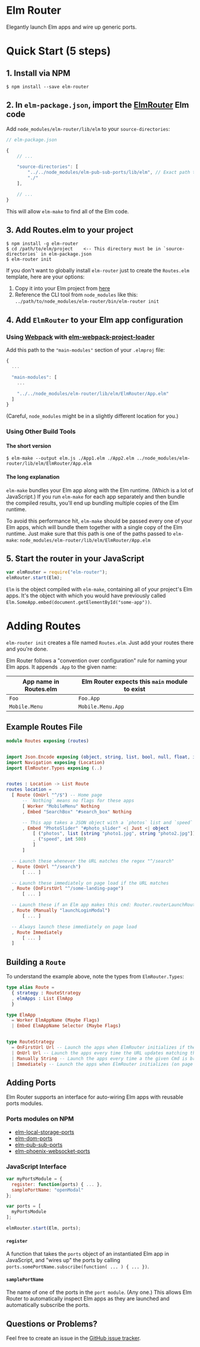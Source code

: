 # Elm Router

Elegantly launch Elm apps and wire up generic ports.

# Quick Start (5 steps)

## 1. Install via NPM

```
$ npm install --save elm-router
```

## 2. In `elm-package.json`, import the [ElmRouter](https://github.com/knledg/elm-router/tree/master/lib/elm/ElmRouter) Elm code

Add `node_modules/elm-router/lib/elm` to your `source-directories`:

```js
// elm-package.json

{
    // ...

    "source-directories": [
        "../../node_modules/elm-pub-sub-ports/lib/elm", // Exact path to node_modules may be different for you
        "./"
    ],

    // ...
}
```

This will allow `elm-make` to find all of the Elm code.

## 3. Add Routes.elm to your project

```
$ npm install -g elm-router
$ cd /path/to/elm/project    <-- This directory must be in `source-directories` in elm-package.json
$ elm-router init
```

If you don't want to globally install `elm-router` just to create the `Routes.elm` template, here are your options:

1. Copy it into your Elm project from [here](https://github.com/knledg/elm-router/blob/master/lib/elm-templates/Routes.elm)
2. Reference the CLI tool from `node_modules` like this: `../path/to/node_modules/elm-router/bin/elm-router init`

## 4. Add `ElmRouter` to your Elm app configuration

### Using [Webpack](https://webpack.js.org/) with [elm-webpack-project-loader](https://github.com/joeandaverde/elm-webpack-project-loader)

Add this path to the `"main-modules"` section of your `.elmproj` file:

```javascript
{
  ...

  "main-modules": [
    ...

    "../../node_modules/elm-router/lib/elm/ElmRouter/App.elm"
  ]
}
```

(Careful, `node_modules` might be in a slightly different location for you.)

### Using Other Build Tools

#### The short version

```
$ elm-make --output elm.js ./App1.elm ./App2.elm ../node_modules/elm-router/lib/elm/ElmRouter/App.elm
```

#### The long explanation

`elm-make` bundles your Elm app along with the Elm runtime. (Which is a lot of JavaScript.) If you run `elm-make` for each app separately and then bundle the compiled results, you'll end up bundling multiple copies of the Elm runtime.

To avoid this performance hit, `elm-make` should be passed every one of your Elm apps, which will bundle them together with a single copy of the Elm runtime. Just make sure that this path is one of the paths passed to `elm-make`: `node_modules/elm-router/lib/elm/ElmRouter/App.elm`

## 5. Start the router in your JavaScript

```javascript
var elmRouter = require("elm-router");
elmRouter.start(Elm);
```

`Elm` is the object compiled with `elm-make`, containing all of your project's Elm apps. It's the object with which you would have previously called `Elm.SomeApp.embed(document.getElementById("some-app"))`.

# Adding Routes

`elm-router init` creates a file named `Routes.elm`. Just add your routes there and you're done.

Elm Router follows a "convention over configuration" rule for naming your Elm apps. It appends `.App` to the given name:

| App name in Routes.elm | Elm Router expects this `main` module to exist |
|------------------------|------------------------------------------------|
| `Foo`                  | `Foo.App`                                      |
| `Mobile.Menu`          |  `Mobile.Menu.App`                             |

## Example Routes File

```elm
module Routes exposing (routes)


import Json.Encode exposing (object, string, list, bool, null, float, int)
import Navigation exposing (Location)
import ElmRouter.Types exposing (..)


routes : Location -> List Route
routes location =
  [ Route (OnUrl "^/$") -- Home page
      -- `Nothing` means no flags for these apps
      [ Worker "MobileMenu" Nothing
      , Embed "SearchBox" "#search_box" Nothing

      -- This app takes a JSON object with a `photos` list and `speed` int as flags
      , Embed "PhotoSlider" "#photo_slider" <| Just <| object
          [ ("photos", list [string "photo1.jpg", string "photo2.jpg"])
          , ("speed", int 500)
          ]
      ]

  -- Launch these whenever the URL matches the regex "^/search"
  , Route (OnUrl "^/search")
      [ ... ]

  -- Launch these immediately on page load if the URL matches
  , Route (OnFirstUrl "^/some-landing-page")
      [ ... ]

  -- Launch these if an Elm app makes this cmd: Router.routerLaunchRoute "launchLoginModal"
  , Route (Manually "launchLoginModal")
      [ ... ]

  -- Always launch these immediately on page load
  , Route Immediately
      [ ... ]
  ]
```

## Building a `Route`

To understand the example above, note the types from `ElmRouter.Types`:

```elm
type alias Route =
  { strategy : RouteStrategy
  , elmApps : List ElmApp
  }

type ElmApp
  = Worker ElmAppName (Maybe Flags)
  | Embed ElmAppName Selector (Maybe Flags)


type RouteStrategy
  = OnFirstUrl Url -- Launch the apps when ElmRouter initializes if the URL matches the Url regex
  | OnUrl Url -- Launch the apps every time the URL updates matching the Url regex
  | Manually String -- Launch the apps every time a the given Cmd is broadcast
  | Immediately -- Launch the apps when ElmRouter initializes (on page load)
```

## Adding Ports

Elm Router supports an interface for auto-wiring Elm apps with reusable ports modules.

### Ports modules on NPM

- [elm-local-storage-ports](https://www.npmjs.com/package/elm-local-storage-ports)
- [elm-dom-ports](https://www.npmjs.com/package/elm-dom-ports)
- [elm-pub-sub-ports](https://www.npmjs.com/package/elm-pub-sub-ports)
- [elm-phoenix-websocket-ports](https://www.npmjs.com/package/elm-phoenix-websocket-ports)

### JavaScript Interface

```javascript
var myPortsModule = {
  register: function(ports) { ... },
  samplePortName: "openModal"
};

var ports = [
  myPortsModule
];

elmRouter.start(Elm, ports);
```

#### `register`

A function that takes the `ports` object of an instantiated Elm app in JavaScript, and "wires up" the ports by calling `ports.somePortName.subscribe(function( ... ) { ... })`.

#### `samplePortName`

The name of one of the ports in the `port module`. (Any one.) This allows Elm Router to automatically inspect Elm apps as they are launched and automatically subscribe the ports.

## Questions or Problems?

Feel free to create an issue in the [GitHub issue tracker](https://github.com/knledg/elm-router/issues).
